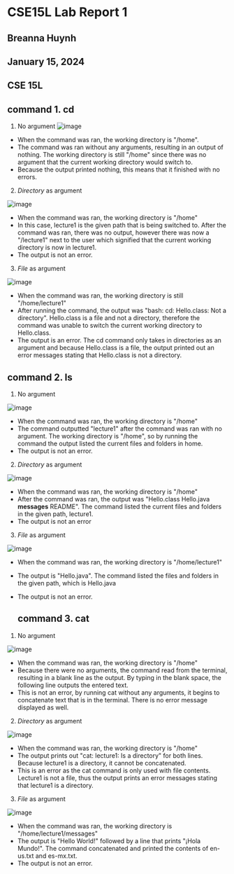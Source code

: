 # CSE15L Lab Report 1
## Breanna Huynh
## January 15, 2024
## CSE 15L


## command 1. cd
1. No argument
![image](https://github.com/beeannah/cse15l-lab-reports/assets/156740070/67cfd5c7-a4f0-4e34-b1a4-9e67240d7914)

* When the command was ran, the working directory is "/home".
* The command was ran without any arguments, resulting in an output of nothing. The working directory is still "/home" since there was no argument that the current working directory would switch to.  
* Because the output printed nothing, this means that it finished with no errors.

2. *Directory* as argument
   
![image](https://github.com/beeannah/cse15l-lab-reports/assets/156740070/c737c5a4-e07f-4db6-a703-6e5be09287f3)

* When the command was ran, the working directory is "/home"
* In this case, lecture1 is the given path that is being switched to. After the command was ran, there was no output, however there was now a "/lecture1" next to the user which signified that the current working directory is now in lecture1.
* The output is not an error.

3. *File* as argument
   
![image](https://github.com/beeannah/cse15l-lab-reports/assets/156740070/084f6d0f-4d56-4e1c-a4e6-75b135965750)


* When the command was ran, the working directory is still "/home/lecture1"
* After running the command, the output was "bash:  cd:  Hello.class: Not a directory". Hello.class is a file and not a directory, therefore the command was unable to switch the current working directory to Hello.class. 
* The output is an error. The cd command only takes in directories as an argument and because Hello.class is a file, the output printed out an error messages stating that Hello.class is not a directory. 

## command 2. ls
1. No argument

![image](https://github.com/beeannah/cse15l-lab-reports/assets/156740070/4e76f4d4-b02a-4680-98dc-9d5e54ca3ef1)

* When the command was ran, the working directory is "/home"
* The command outputted "lecture1" after the command was ran with no argument. The working directory is "/home", so by running the command the output listed the current files and folders in home.
* The output is not an error.

2. *Directory* as argument

![image](https://github.com/beeannah/cse15l-lab-reports/assets/156740070/00d36280-6a71-468d-b384-63d834135e20)

* When the command was ran, the working directory is "/home"
* After the command was ran, the output was "Hello.class  Hello.java  **messages**  README". The command listed the current files and folders in the given path, lecture1. 
* The output is not an error

3. *File* as argument

![image](https://github.com/beeannah/cse15l-lab-reports/assets/156740070/a6e0f8d8-261e-4bd8-b547-b073793fc157)

* When the command was ran, the working directory is "/home/lecture1"
* The output is "Hello.java". The command listed the files and folders in the given path, which is Hello.java
* The output is not an error.

  ## command 3. cat
1. No argument

![image](https://github.com/beeannah/cse15l-lab-reports/assets/156740070/beb06d34-9ce8-47e0-b18a-b7b7289b6bd3)

* When the command was ran, the working directory is "/home"
* Because there were no arguments, the command read from the terminal, resulting in a blank line as the output. By typing in the blank space, the following line outputs the entered text.
* This is not an error, by running cat without any arguments, it begins to concatenate text that is in the terminal. There is no error message displayed as well.

2. *Directory* as argument

![image](https://github.com/beeannah/cse15l-lab-reports/assets/156740070/6e803e29-d11e-4cbf-a1e3-8c721272c958)

* When the command was ran, the working directory is "/home"
* The output prints out "cat: lecture1: Is a directory" for both lines. Because lecture1 is a directory, it cannot be concatenated. 
* This is an error as the cat command is only used with file contents. Lecture1 is not a file, thus the output prints an error messages stating that lecture1 is a directory. 

3. *File* as argument

![image](https://github.com/beeannah/cse15l-lab-reports/assets/156740070/18ea2a5e-8da3-498a-ba86-b0a98da36a6b)

* When the command was ran, the working directory is "/home/lecture1/messages"
* The output is "Hello World!" followed by a line that prints "¡Hola Mundo!". The command concatenated and printed the contents of en-us.txt and es-mx.txt.
* The output is not an error.

